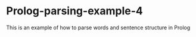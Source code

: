 # Prolog-parsing-example-4
This is an example of how to parse words and sentence structure in Prolog
